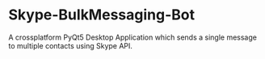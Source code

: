 # Skype-BulkMessaging-Bot
A crossplatform PyQt5 Desktop Application which sends a single message to multiple contacts using Skype API.
